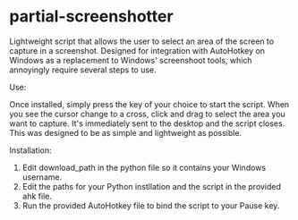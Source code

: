 # partial-screenshotter
Lightweight script that allows the user to select an area of the screen to capture in a screenshot. Designed for integration with AutoHotkey on Windows as a replacement to Windows' screenshoot tools, which annoyingly require several steps to use.

Use: 

Once installed, simply press the key of your choice to start the script. When you see the cursor change to a cross, click and drag to select the area you want to capture. It's immediately sent to the desktop and the script closes. This was designed to be as simple and lightweight as possible.

Installation:

1) Edit download_path in the python file so it contains your Windows username.
2) Edit the paths for your Python instllation and the script in the provided ahk file.
3) Run the provided AutoHotkey file to bind the script to your Pause key.
